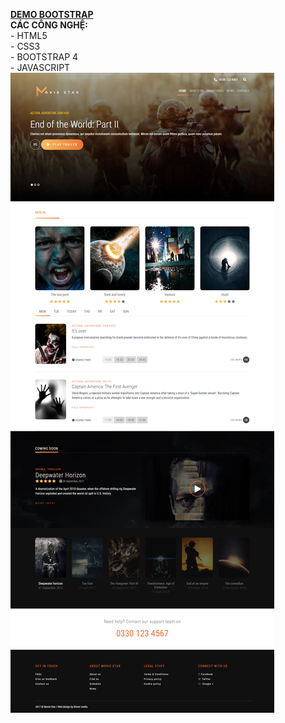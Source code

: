 <a href="http://vinhthien-bootstrap.surge.sh"><strong>DEMO BOOTSTRAP</strong></a>
<br/><strong>CÁC CÔNG NGHỆ: </strong>
<br/>- HTML5
<br/>- CSS3
<br/>- BOOTSTRAP 4
<br/>- JAVASCRIPT
<img src="./image.png" />